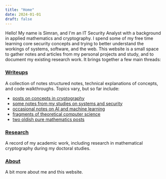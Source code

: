 ```yaml
---
title: "Home"
date: 2024-01-01
draft: false
---
```


Hello! My name is Simran, and I'm an IT Security Analyst with a background in applied mathematics and cryptography. I spend some of my free time learning core security concepts and trying to better understand the workings of systems, software, and the web. This website is a small space to gather notes and articles from my personal projects and study, and to document my existing research work. It brings together a few main threads:


### [Writeups](/writeups/)

A collection of notes structured notes, technical explanations of concepts, and code walkthroughs. Topics vary, but so far include:

- [posts on concepts in cryptography](/writeups/#cryptography)  
- [some notes from my studies on systems and security](/writeups/#systems-applications-security)  
- [occasional notes on AI and machine learning](/writeups/#ai-and-machine-learning)  
- [fragments of theoretical computer science](/writeups/#theoretical-computer-science)  
- [two oldish pure mathematics posts](/writeups/#mathematics)  

### [Research](/research/)

A record of my academic work, including research in mathematical cryptography during my doctoral studies.

### [About](/about/)

A bit more about me and this website.








